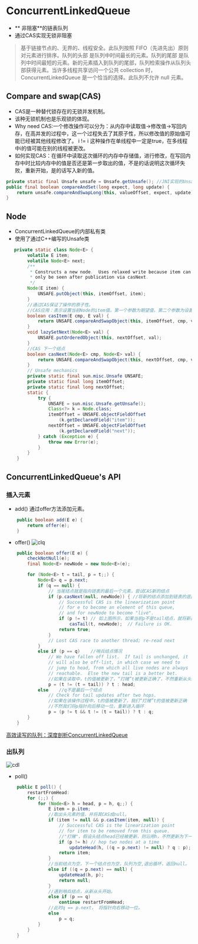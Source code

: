 # ConcurrentLinkedQueue
* ** 非阻塞**的链表队列
* 通过CAS实现无锁非阻塞
>基于链接节点的、无界的、线程安全。此队列按照 FIFO（先进先出）原则对元素进行排序。队列的头部 是队列中时间最长的元素。队列的尾部 是队列中时间最短的元素。新的元素插入到队列的尾部，队列检索操作从队列头部获得元素。当许多线程共享访问一个公共 collection 时，ConcurrentLinkedQueue 是一个恰当的选择。此队列不允许 null 元素。

## Compare and swap(CAS)
* CAS是一种替代锁存在的无锁并发机制。
* 该种无锁机制也是乐观锁的体现。
* Why need CAS:一个修改操作可以分为：从内存中读取值->修改值->写回内存，在高并发的过程中，这一个过程失去了其原子性，所以修改值的原始值可能已经被其他线程修改了。
		 i != i
这种操作在单线程中一定是true，在多线程中i的值可能在别的线程被更改。
* 如何实现CAS：在循环中读取这次循环的内存中存储值，进行修改，在写回内存中时比较内存中的值是否还是第一步取出的值，不是的话说明这次循环失败，重新开始，是的话写入新的值。
```Java
private static final Unsafe unsafe = Unsafe.getUnsafe(); //JNI实现的Unsafe类。
public final boolean compareAndSet(long expect, long update) {
	return unsafe.compareAndSwapLong(this, valueOffset, expect, update);
}
```

## Node
* ConcurrentLinkedQueue的内部私有类
* 使用了通过C++编写的Unsafe类
```Java
   private static class Node<E> {
        volatile E item;
        volatile Node<E> next;
        /**
         * Constructs a new node.  Uses relaxed write because item can
         * only be seen after publication via casNext.
         */
        Node(E item) {
            UNSAFE.putObject(this, itemOffset, item);
        }
		//通过CAS保证了操作的原子性。
		//CAS应用：表示设置当前Node的item值。第一个参数为期望值，第二个参数为设置目标值。当当前值等于期望值时（就是没有被其他人改过），就会将目标设置为val。
        boolean casItem(E cmp, E val) {
            return UNSAFE.compareAndSwapObject(this, itemOffset, cmp, val);
        }
        void lazySetNext(Node<E> val) {
            UNSAFE.putOrderedObject(this, nextOffset, val);
        }
		//CAS 下一个结点
        boolean casNext(Node<E> cmp, Node<E> val) {
            return UNSAFE.compareAndSwapObject(this, nextOffset, cmp, val);
        }
        // Unsafe mechanics
        private static final sun.misc.Unsafe UNSAFE;
        private static final long itemOffset;
        private static final long nextOffset;
        static {
            try {
                UNSAFE = sun.misc.Unsafe.getUnsafe();
                Class<?> k = Node.class;
                itemOffset = UNSAFE.objectFieldOffset
                    (k.getDeclaredField("item"));
                nextOffset = UNSAFE.objectFieldOffset
                    (k.getDeclaredField("next"));
            } catch (Exception e) {
                throw new Error(e);
            }
        }
    }
```

## ConcurrentLinkedQueue's API
### 插入元素
* add() 通过offer方法添加元素。
```Java
    public boolean add(E e) {
        return offer(e);
    }
```

* offer()
![clq](https://i.imgur.com/QONSTB2.jpg)

```Java
    public boolean offer(E e) {
        checkNotNull(e);
        final Node<E> newNode = new Node<E>(e);

        for (Node<E> t = tail, p = t;;) {
            Node<E> q = p.next;
            if (q == null) {
                // 当尾结点就是指向链表的最后一个元素，尝试CAS新的结点
                if (p.casNext(null, newNode)) {	//将新的结点添加到链表的底部
                    // Successful CAS is the linearization point
                    // for e to become an element of this queue,
                    // and for newNode to become "live".
                    if (p != t) // 如上图所示，如果当前p不是tail结点，就将新接入的结点当做尾结点。相当于尾结点一次性跳跃两个结点。
                        casTail(t, newNode);  // Failure is OK.
                    return true;
                }
                // Lost CAS race to another thread; re-read next
            }
            else if (p == q)	//哨兵结点情况
                // We have fallen off list.  If tail is unchanged, it
                // will also be off-list, in which case we need to
                // jump to head, from which all live nodes are always
                // reachable.  Else the new tail is a better bet.
				//如果在读取中，t的值被更新了，“打赌”t被更新正确了，不然重新从头开始。
                p = (t != (t = tail)) ? t : head;
            else	//q不是最后一个结点
                // Check for tail updates after two hops.
				//如果在该操作过程中，t的值被更新了，我们“打赌”t的值被更新正确
				//不然我们将p指针向后移动一位，重新进入循环
                p = (p != t && t != (t = tail)) ? t : q;
        }
    }
```
[高效读写的队列：深度剖析ConcurrentLinkedQueue](https://blog.csdn.net/chenguibao/article/details/51773322)

### 出队列
![cdl](https://i.imgur.com/G5Irgel.jpg)
* poll()
```Java
    public E poll() {
        restartFromHead:
        for (;;) {
            for (Node<E> h = head, p = h, q;;) {
                E item = p.item;
				//取出头元素的值，并将其CAS成null。
                if (item != null && p.casItem(item, null)) {
                    // Successful CAS is the linearization point
                    // for item to be removed from this queue.
					//"打赌"，假设头结点head已经被更新，则沿用h，不然更新为下一个结点
                    if (p != h) // hop two nodes at a time
                        updateHead(h, ((q = p.next) != null) ? q : p);
                    return item;
                }
				//当前结点为空，下一个结点也为空，队列为空,退出循环，返回null。
                else if ((q = p.next) == null) {
                    updateHead(h, p);
                    return null;
                }
				//遇到哨兵结点，从新从头开始。
                else if (p == q)
                    continue restartFromHead;
				//此时q == p.next， 将指针向右移动一位。
                else
                    p = q;
            }
        }
    }
```